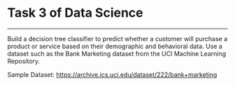 # Task 3 of Data Science
---
Build a decision tree classifier to predict whether a customer will purchase a product or service based on their demographic and behavioral data. Use a dataset such as the Bank Marketing dataset from the UCI Machine Learning Repository.

Sample Dataset: https://archive.ics.uci.edu/dataset/222/bank+marketing
